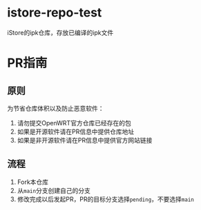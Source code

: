 # istore-repo-test
iStore的ipk仓库，存放已编译的ipk文件

# PR指南
## 原则
为节省仓库体积以及防止恶意软件：
1. 请勿提交OpenWRT官方仓库已经存在的包
2. 如果是开源软件请在PR信息中提供仓库地址
3. 如果是非开源软件请在PR信息中提供官方网站链接

## 流程
1. Fork本仓库
2. 从`main`分支创建自己的分支
3. 修改完成以后发起PR，PR的目标分支选择`pending`，不要选择`main`
